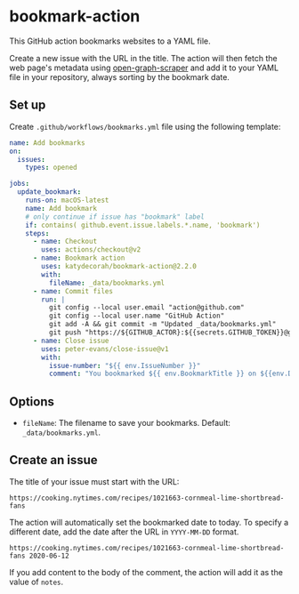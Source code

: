 # bookmark-action

This GitHub action bookmarks websites to a YAML file.

Create a new issue with the URL in the title. The action will then fetch the web page's metadata using [open-graph-scraper](https://www.npmjs.com/package/open-graph-scraper) and add it to your YAML file in your repository, always sorting by the bookmark date.

## Set up

Create `.github/workflows/bookmarks.yml` file using the following template:

<!-- START GENERATED SETUP -->

```yml
name: Add bookmarks
on:
  issues:
    types: opened

jobs:
  update_bookmark:
    runs-on: macOS-latest
    name: Add bookmark
    # only continue if issue has "bookmark" label
    if: contains( github.event.issue.labels.*.name, 'bookmark')
    steps:
      - name: Checkout
        uses: actions/checkout@v2
      - name: Bookmark action
        uses: katydecorah/bookmark-action@2.2.0
        with:
          fileName: _data/bookmarks.yml
      - name: Commit files
        run: |
          git config --local user.email "action@github.com"
          git config --local user.name "GitHub Action"
          git add -A && git commit -m "Updated _data/bookmarks.yml"
          git push "https://${GITHUB_ACTOR}:${{secrets.GITHUB_TOKEN}}@github.com/${GITHUB_REPOSITORY}.git" HEAD:${GITHUB_REF}
      - name: Close issue
        uses: peter-evans/close-issue@v1
        with:
          issue-number: "${{ env.IssueNumber }}"
          comment: "You bookmarked ${{ env.BookmarkTitle }} on ${{env.DateBookmarked}}."
```

<!-- END GENERATED SETUP -->

## Options

<!-- START GENERATED OPTIONS -->

- `fileName`: The filename to save your bookmarks. Default: `_data/bookmarks.yml`.

<!-- END GENERATED OPTIONS -->

## Create an issue

The title of your issue must start with the URL:

```
https://cooking.nytimes.com/recipes/1021663-cornmeal-lime-shortbread-fans
```

The action will automatically set the bookmarked date to today. To specify a different date, add the date after the URL in `YYYY-MM-DD` format.

```
https://cooking.nytimes.com/recipes/1021663-cornmeal-lime-shortbread-fans 2020-06-12
```

If you add content to the body of the comment, the action will add it as the value of `notes`.
